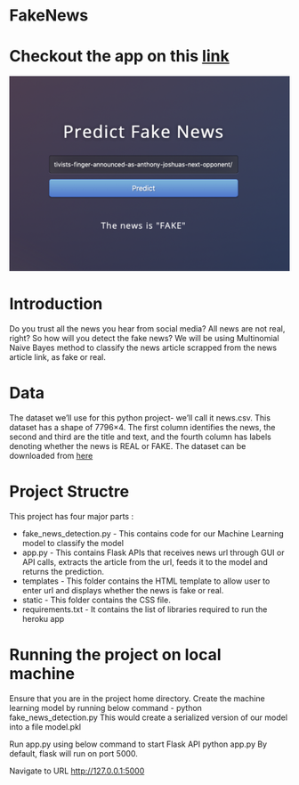 # FakeNews

# Checkout the app on this [link](https://ravi-finds-fake-news.herokuapp.com)
<img src="images/app.png">

# Introduction
Do you trust all the news you hear from social media? All news are not real, right? So how will you detect the fake news? We will be using Multinomial Naive Bayes method to classify the news article scrapped from the news article link, as fake or real.

# Data
The dataset we’ll use for this python project- we’ll call it news.csv. This dataset has a shape of 7796×4. The first column identifies the news, the second and third are the title and text, and the fourth column has labels denoting whether the news is REAL or FAKE. The dataset can be downloaded from [here](https://drive.google.com/file/d/1er9NJTLUA3qnRuyhfzuN0XUsoIC4a-_q/view)

# Project Structre
This project has four major parts :

* fake_news_detection.py - This contains code for our Machine Learning model to classify the model 
* app.py - This contains Flask APIs that receives news url through GUI or API calls, extracts the article from the url, feeds it to the model and returns the prediction.
* templates - This folder contains the HTML template to allow user to enter url and displays whether the news is fake or real.
* static - This folder contains the CSS file.
* requirements.txt - It contains the list of libraries required to run the heroku app

# Running the project on local machine

Ensure that you are in the project home directory. Create the machine learning model by running below command -
python fake_news_detection.py
This would create a serialized version of our model into a file model.pkl

Run app.py using below command to start Flask API
python app.py
By default, flask will run on port 5000.

Navigate to URL http://127.0.0.1:5000 
